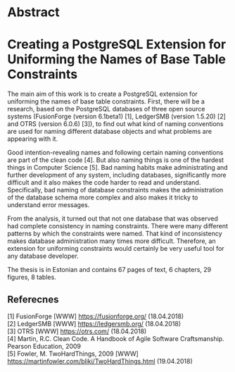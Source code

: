 Abstract
========
Creating a PostgreSQL Extension for Uniforming the Names of Base Table Constraints
========
The main aim of this work is to create a PostgreSQL extension for uniforming the names of base table constraints. First, there will be a research, based on the PostgreSQL databases of three open source systems (FusionForge (version 6.1beta1) [1], LedgerSMB (version 1.5.20) [2] and OTRS (version 6.0.6) [3]), to find out what kind of naming conventions are used for naming different database objects and what problems are appearing with it.     

Good intention-revealing names and following certain naming conventions are part of the clean code [4]. But also naming things is one of the hardest things in Computer Science [5]. Bad naming habits make administrating and further development of any system, including databases, significantly more difficult and it also makes the code harder to read and understand. Specifically, bad naming of database constraints makes the administration of the database schema more complex and also makes it tricky to understand error messages. 

From the analysis, it turned out that not one database that was observed had complete consistency in naming constraints. There were many different patterns by which the constraints were named. That kind of inconsistency makes database administration many times more difficult. Therefore, an extension for uniforming constraints would certainly be very useful tool for any database developer.

The thesis is in Estonian and contains 67 pages of text, 6 chapters, 29 figures, 8 tables. 


Referecnes
----------
[1]	FusionForge [WWW] https://fusionforge.org/ (18.04.2018)  
[2]	LedgerSMB [WWW] https://ledgersmb.org/ (18.04.2018)  
[3]	OTRS [WWW] https://otrs.com/ (18.04.2018)   
[4]	Martin, R.C. Clean Code. A Handbook of Agile Software Craftsmanship. Pearson Education, 2009   
[5]	Fowler, M. TwoHardThings, 2009 [WWW] https://martinfowler.com/bliki/TwoHardThings.html (19.04.2018)

